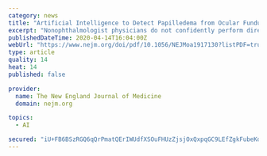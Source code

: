 ```yaml
---
category: news
title: "Artificial Intelligence to Detect Papilledema from Ocular Fundus Photographs"
excerpt: "Nonophthalmologist physicians do not confidently perform direct ophthalmoscopy. The use of artificial intelligence to detect papilledema and other optic-disk abnormalities from fundus photographs has not been well studied. We trained, validated, and externally tested a deep-learning system to classify optic disks as being normal or having ..."
publishedDateTime: 2020-04-14T16:04:00Z
webUrl: "https://www.nejm.org/doi/pdf/10.1056/NEJMoa1917130?listPDF=true"
type: article
quality: 14
heat: 14
published: false

provider:
  name: The New England Journal of Medicine
  domain: nejm.org

topics:
  - AI

secured: "iU+FB6BSzRGQ6qQrPmatQErIWUdfXSOuFHUzZjsjOxQxpqGC9LEfZgkFubeKdCg/8pZZajeC/dvbNMfyYTu5OmlbTu7XLbUgARTVrdeomNMc+KTX//racv7e18ztRYb+zGUyPTG+ThDrdPXf+iY14dUXi61JX7BZSkylWYQV6JTBdY5HW6WntSXOuNal9p/OumULhQwRi4R9j8P9pxn4fKyqr4oWUn78Cf4dBX+NxVWOIwJiyjX6u49YhPY8lGl5YDvCV1gEKHXaJhkPp+7x1YgWaxFmDd8cow1whomqlo7PlBZ1EQ+QU6k4F79vt0vv69mw5oz+kxl4lKWcld5LeswbeZhHBQbjLH32RCIfvQyQGicTqvdVm8Icda5zG7tfiDHziwFYVct3dgYPO03LzFAeU0ui4EIQv8NYTN0RyV41IQcdQqisSCKOfb7cUPspZXxzZhYDQj16pVppvBID/g2mQLAM/apT5g0xgq34R6k=;sBiOb0ce9MtciKU7QH8sDQ=="
---
```


